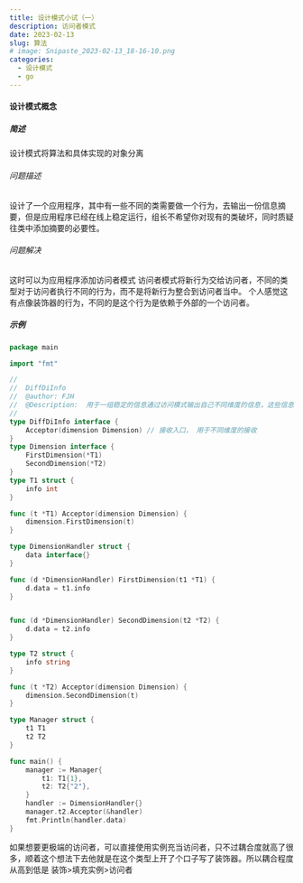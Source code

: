 ```yaml
---
title: 设计模式小试（一）
description: 访问者模式
date: 2023-02-13
slug: 算法
# image: Snipaste_2023-02-13_18-16-10.png
categories:
  - 设计模式
  - go
---
```


#### 设计模式概念

##### 简述

设计模式将算法和具体实现的对象分离

###### 问题描述

设计了一个应用程序，其中有一些不同的类需要做一个行为，去输出一份信息摘要，但是应用程序已经在线上稳定运行，组长不希望你对现有的类破坏，同时质疑往类中添加摘要的必要性。

###### 问题解决

这时可以为应用程序添加访问者模式
访问者模式将新行为交给访问者，不同的类型对于访问者执行不同的行为，而不是将新行为整合到访问者当中。
个人感觉这有点像装饰器的行为，不同的是这个行为是依赖于外部的一个访问者。

##### 示例

```go
package main

import "fmt"

//
//  DiffDiInfo
//  @author: FJH
//  @Description:  用于一组稳定的信息通过访问模式输出自己不同维度的信息，这些信息都是通过自身信息整合而来
//
type DiffDiInfo interface {
	Acceptor(dimension Dimension) // 接收入口， 用于不同维度的接收
}
type Dimension interface {
	FirstDimension(*T1)
	SecondDimension(*T2)
}
type T1 struct {
	info int
}

func (t *T1) Acceptor(dimension Dimension) {
	dimension.FirstDimension(t)
}

type DimensionHandler struct {
	data interface{}
}

func (d *DimensionHandler) FirstDimension(t1 *T1) {
	d.data = t1.info
}


func (d *DimensionHandler) SecondDimension(t2 *T2) {
	d.data = t2.info
}

type T2 struct {
	info string
}

func (t *T2) Acceptor(dimension Dimension) {
	dimension.SecondDimension(t)
}

type Manager struct {
	t1 T1
	t2 T2
}

func main() {
	manager := Manager{
		t1: T1{1},
		t2: T2{"2"},
	}
	handler := DimensionHandler{}
	manager.t2.Acceptor(&handler)
	fmt.Println(handler.data)
}


```

如果想要更极端的访问者，可以直接使用实例充当访问者，只不过耦合度就高了很多，顺着这个想法下去他就是在这个类型上开了个口子写了装饰器。所以耦合程度从高到低是 装饰>填充实例>访问者
